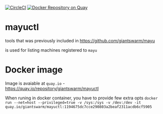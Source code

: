 [![CircleCI](https://circleci.com/gh/giantswarm/mayuctl.svg?&style=shield&circle-token=48d0294a5790a8870f3df9253bb1995487921a49)](https://circleci.com/gh/giantswarm/mayuctl)
[![Docker Repository on Quay](https://quay.io/repository/giantswarm/mayuctl/status "Docker Repository on Quay")](https://quay.io/repository/giantswarm/mayuctl)

# mayuctl
tools that was previously included in https://github.com/giantswarm/mayu


is used for listing  machines registered to `mayu`


# Docker image
Image is avaiable at `quay.io` - https://quay.io/repository/giantswarm/mayuctl


When runing in docker container, you have to provide few extra opts
`docker run --net=host --privileged=true -v /sys:/sys -v /dev:/dev -it quay.io/giantswarm/mayuctl:1194675dc7cce290803a2beaf2311acdb6cf5905`
